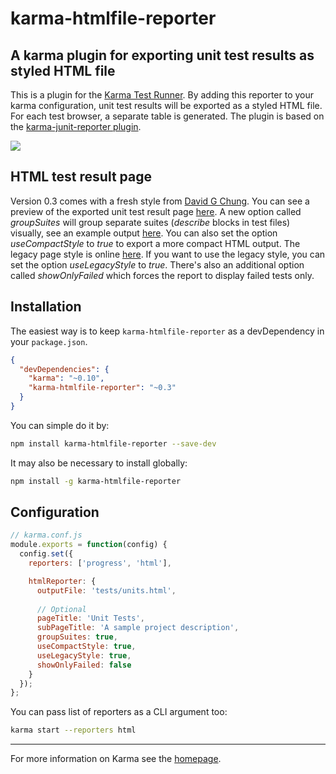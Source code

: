 karma-htmlfile-reporter
=======================

## A karma plugin for exporting unit test results as styled HTML file

This is a plugin for the [Karma Test Runner]. By adding this reporter to your karma configuration, unit test results will be exported as a styled HTML file. For each test browser, a separate table is generated. The plugin is  based on the [karma-junit-reporter plugin].

<img src="http://matthias-schuetz.github.io/karma-htmlfile-reporter/karma-htmlfile-reporter.png?2" />

## HTML test result page
Version 0.3 comes with a fresh style from [David G Chung](https://github.com/davidc4747). You can see a preview of the exported unit test result page [here](http://matthias-schuetz.github.io/karma-htmlfile-reporter/units.html). A new option called *groupSuites* will group separate suites (*describe* blocks in test files) visually, see an example output [here](http://matthias-schuetz.github.io/karma-htmlfile-reporter/units_groups.html). You can also set the option *useCompactStyle* to *true* to export a more compact HTML output. The legacy page style is online [here](http://matthias-schuetz.github.io/karma-htmlfile-reporter/units_legacy.html). If you want to use the legacy style, you can set the option *useLegacyStyle* to *true*. There's also an additional option called *showOnlyFailed* which forces the report to display failed tests only.

## Installation

The easiest way is to keep `karma-htmlfile-reporter` as a devDependency in your `package.json`.
```json
{
  "devDependencies": {
    "karma": "~0.10",
    "karma-htmlfile-reporter": "~0.3"
  }
}
```

You can simple do it by:
```bash
npm install karma-htmlfile-reporter --save-dev
```

It may also be necessary to install globally:
```bash
npm install -g karma-htmlfile-reporter
```

## Configuration
```js
// karma.conf.js
module.exports = function(config) {
  config.set({
    reporters: ['progress', 'html'],

    htmlReporter: {
      outputFile: 'tests/units.html',
			
      // Optional
      pageTitle: 'Unit Tests',
      subPageTitle: 'A sample project description',
      groupSuites: true,
      useCompactStyle: true,
      useLegacyStyle: true,
      showOnlyFailed: false
    }
  });
};
```

You can pass list of reporters as a CLI argument too:
```bash
karma start --reporters html
```

----

For more information on Karma see the [homepage].

[Karma Test Runner]: https://github.com/karma-runner/karma
[karma-junit-reporter plugin]: https://github.com/karma-runner/karma-junit-reporter
[homepage]: http://karma-runner.github.com